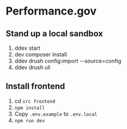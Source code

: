 # Performance.gov

## Stand up a local sandbox
1. ddev start
2. dev composer install
3. ddev drush config:import --source=config
4. ddev drush uli

## Install frontend
1. cd `src frontend`
2. `npm install`
3. Copy `.env.example` to `.env.local`
4. `npm run dev`


